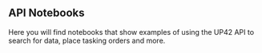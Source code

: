 ## API Notebooks

Here you will find notebooks that show examples of using the UP42 API to search for data, place tasking orders and more.


